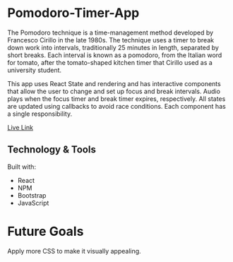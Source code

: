 # Pomodoro-Timer-App
The Pomodoro technique is a time-management method developed by Francesco Cirillo in the late 1980s. The technique uses a timer to break down work into intervals, traditionally 25 minutes in length, separated by short breaks. Each interval is known as a pomodoro, from the Italian word for tomato, after the tomato-shaped kitchen timer that Cirillo used as a university student.

This app uses React State and rendering and has interactive components that allow the user to change and set up focus and break intervals. Audio plays when the focus timer and break timer expires, respectively. All states are updated using callbacks to avoid race conditions. Each component has a single responsibility.

[Live Link](https://pomodoro-thinkful-deploy.vercel.app/)

## Technology & Tools
Built with: 
* React
* NPM
* Bootstrap
* JavaScript

# Future Goals
Apply more CSS to make it visually appealing.
